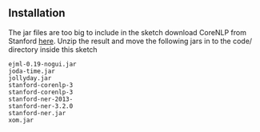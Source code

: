 ## Installation

The jar files are too big to include in the sketch download CoreNLP from Stanford [here](http://nlp.stanford.edu/downloads/corenlp.shtml). Unzip the result and move the following jars in to the code/ directory inside this sketch

    ejml-0.19-nogui.jar
    joda-time.jar
    jollyday.jar
    stanford-corenlp-3
    stanford-corenlp-3
    stanford-ner-2013-
    stanford-ner-3.2.0
    stanford-ner.jar
    xom.jar

